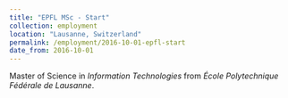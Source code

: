 ```yaml
---
title: "EPFL MSc - Start"
collection: employment
location: "Lausanne, Switzerland"
permalink: /employment/2016-10-01-epfl-start
date_from: 2016-10-01
---
```

Master of Science in *Information Technologies* from *École Polytechnique Fédérale de Lausanne*.

